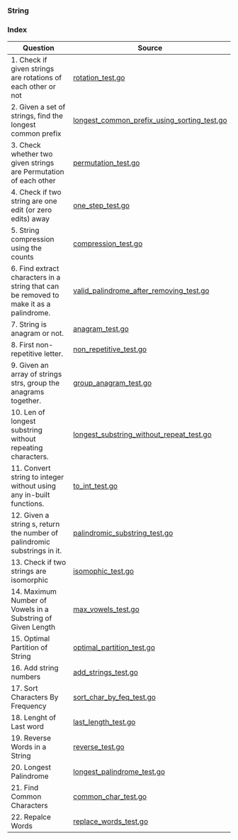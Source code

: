 ### String

### Index
| Question                                                                               | Source                                                                                       |
| -------------------------------------------------------------------------------------- | -------------------------------------------------------------------------------------------- |
| 1. Check if given strings are rotations of each other or not                           | [rotation_test.go](./rotation_test.go)                                                       |
| 2. Given a set of strings, find the longest common prefix                              | [longest_common_prefix_using_sorting_test.go](./longest_common_prefix_using_sorting_test.go) |
| 3. Check whether two given strings are Permutation of each other                       | [permutation_test.go](./permutation_test.go)                                                 |
| 4. Check if two string are one edit (or zero edits) away                               | [one_step_test.go](./one_step_test.go)                                                       |
| 5. String compression using the counts                                                 | [compression_test.go](./compression_test.go)                                                 |
| 6. Find extract characters in a string that can be removed to make it as a palindrome. | [valid_palindrome_after_removing_test.go](./valid_palindrome_after_removing_test.go)         |
| 7. String is anagram or not.                                                           | [anagram_test.go](./anagram_test.go)                                                         |
| 8. First non-repetitive letter.                                                        | [non_repetitive_test.go](./non_repetitive_test.go)                                           |
| 9. Given an array of strings strs, group the anagrams together.                        | [group_anagram_test.go](./group_anagram_test.go)                                             |
| 10. Len of longest substring without repeating characters.                             | [longest_substring_without_repeat_test.go](./longest_substring_without_repeat_test.go)       |
| 11. Convert string to integer without using any in-built functions.                    | [to_int_test.go](./to_int_test.go)                                                           |
| 12. Given a string s, return the number of palindromic substrings in it.               | [palindromic_substring_test.go](./palindromic_substring_test.go)                             |
| 13. Check if two strings are isomorphic                                                | [isomophic_test.go](./isomophic_test.go)                                                     |
| 14. Maximum Number of Vowels in a Substring of Given Length                            | [max_vowels_test.go](./max_vowels_test.go)                                                   |
| 15. Optimal Partition of String                                                        | [optimal_partition_test.go](./optimal_partition_test.go)                                     |
| 16. Add string numbers                                                                 | [add_strings_test.go](./add_strings_test.go)                                                 |
| 17. Sort Characters By Frequency                                                       | [sort_char_by_feq_test.go](./sort_char_by_feq_test.go)                                       |
| 18. Lenght of Last word                                                                | [last_length_test.go](./last_length_test.go)                                                 |
| 19. Reverse Words in a String                                                          | [reverse_test.go](./reverse_test.go)                                                         |
| 20. Longest Palindrome                                                                 | [longest_palindrome_test.go](./longest_palindrome_test.go)                                   |
| 21. Find Common Characters                                                             | [common_char_test.go](./common_char_test.go)                                                 |
| 22. Repalce Words                                                                      | [replace_words_test.go](./replace_words_test.go)                                             |

